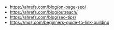 - https://ahrefs.com/blog/on-page-seo/
- https://ahrefs.com/blog/outreach/
- https://ahrefs.com/blog/seo-tips/
- https://moz.com/beginners-guide-to-link-building
